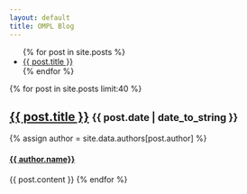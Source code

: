 ```yaml
---
layout: default
title: OMPL Blog
---
```

<div class="row">
<div class="col-md-3">
<ul>
  {% for post in site.posts %}
  <li><a href="{{ site.url }}{{ post.url }}">{{ post.title }}</a></li>
  {% endfor %}
</ul>
</div>

<div class="col-md-9">
  {% for post in site.posts limit:40 %}
  <h2>
    <a href="{{ site.url }}{{ post.url }}">{{ post.title }}</a>
    <small>{{ post.date | date_to_string }}</small>
  </h2>
  {% assign author = site.data.authors[post.author] %}
  <h4><a href="{{author.url}}">{{ author.name}}</a></h4>

  {{ post.content }}
  {% endfor %}
</div>
</div>